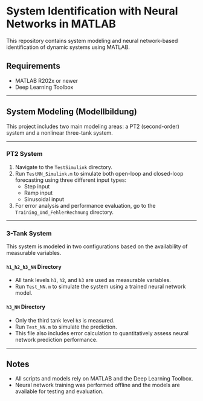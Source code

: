 # System Identification with Neural Networks in MATLAB

This repository contains system modeling and neural network-based identification of dynamic systems using MATLAB.

## Requirements

- MATLAB R202x or newer
- Deep Learning Toolbox

---

## System Modeling (Modellbildung)

This project includes two main modeling areas: a PT2 (second-order) system and a nonlinear three-tank system.

---

### PT2 System

1. Navigate to the `TestSimulink` directory.
2. Run `TestNN_Simulink.m` to simulate both open-loop and closed-loop forecasting using three different input types:
   - Step input
   - Ramp input
   - Sinusoidal input
3. For error analysis and performance evaluation, go to the `Training_Und_FehlerRechnung` directory.

---

### 3-Tank System

This system is modeled in two configurations based on the availability of measurable variables.

#### `h1_h2_h3_NN` Directory

- All tank levels `h1`, `h2`, and `h3` are used as measurable variables.
- Run `Test_NN.m` to simulate the system using a trained neural network model.

#### `h3_NN` Directory

- Only the third tank level `h3` is measured.
- Run `Test_NN.m` to simulate the prediction.
- This file also includes error calculation to quantitatively assess neural network prediction performance.

---

## Notes

- All scripts and models rely on MATLAB and the Deep Learning Toolbox.
- Neural network training was performed offline and the models are available for testing and evaluation.

